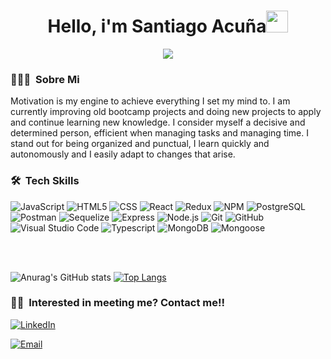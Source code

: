 <h1 align="center"><b>Hello, i'm Santiago Acuña</b><img src="https://media.giphy.com/media/hvRJCLFzcasrR4ia7z/giphy.gif" width="35"></h1>

<p align="center">
  <a href="https://github.com/DenverCoder1/readme-typing-svg"><img src="https://readme-typing-svg.herokuapp.com?font=Time+New+Roman&color=cyan&size=25&center=true&vCenter=true&width=600&height=100&lines=Full+Stack+Developer...&hearts;++;apprentice/active+researcher++;I+love+learning+new+things...<3++++"></a>
</p>

<h3> 👨🏻‍💻 &nbsp;Sobre Mi </h3>
Motivation is my engine to achieve everything I set my mind to. I am currently improving old bootcamp projects and doing new projects to apply and continue learning new knowledge. I consider myself a decisive and determined person, efficient when managing tasks and managing time. I stand out for being organized and punctual, I learn quickly and autonomously and I easily adapt to changes that arise.


<h3> 🛠 &nbsp;Tech Skills</h3>

  ![JavaScript](https://img.shields.io/badge/-JavaScript-333333?style=flat&logo=javascript)
  ![HTML5](https://img.shields.io/badge/-HTML5-333333?style=flat&logo=HTML5)
  ![CSS](https://img.shields.io/badge/-CSS-333333?style=flat&logo=CSS3&logoColor=1572B6)
  ![React](https://img.shields.io/badge/-React-333333?style=flat&logo=react)
  ![Redux](https://img.shields.io/badge/-Redux-333333?style=flat&logo=redux)
  ![NPM](https://img.shields.io/badge/-NPM-333333?style=flat&logo=npm)
  ![PostgreSQL](https://img.shields.io/badge/-PostgreSQL-333333?style=flat&logo=postgresql)
  ![Postman](https://img.shields.io/badge/-Postman-333333?style=flat&logo=postman)
  ![Sequelize](https://img.shields.io/badge/-Sequelize-333333?style=flat&logo=sequelize)
  ![Express](https://img.shields.io/badge/-Express-333333?style=flat&logo=express)
  ![Node.js](https://img.shields.io/badge/-Node.js-333333?style=flat&logo=node.js)
  ![Git](https://img.shields.io/badge/-Git-333333?style=flat&logo=git)
  ![GitHub](https://img.shields.io/badge/-GitHub-333333?style=flat&logo=github)
  ![Visual Studio Code](https://img.shields.io/badge/-Visual%20Studio%20Code-333333?style=flat&logo=visual-studio-code&logoColor=007ACC)
  ![Typescript](https://img.shields.io/badge/Typescript-grey?logo=Typescript)
  ![MongoDB](https://img.shields.io/badge/MongoDB-grey?logo=MongoDB)
  ![Mongoose](https://img.shields.io/badge/Mongoose-grey?logo=Mongoose&logoColor=red)

  


<br>



<br>


![Anurag's GitHub stats](https://github-readme-stats.vercel.app/api?username=Santiago-Acuna&show_icons=true&theme=radical)
[![Top Langs](https://github-readme-stats.vercel.app/api/top-langs/?username=Santiago-Acuna&hide_progress=false)](https://github.com/anuraghazra/github-readme-stats)

<h3> 🤝🏻 &nbsp;Interested in meeting me? Contact me!! </h3>

<p align="center">

<a href="https://www.linkedin.com/in/santiago-acu%C3%B1a-894ba9256/"><img alt="LinkedIn" src="https://img.shields.io/badge/LinkedIn-Santiago%20Acuña-blue?style=flat-square&logo=linkedin"></a>

<a href="santiagoacu1990@gmail.com"><img alt="Email" src="https://img.shields.io/badge/Email-santiagoacu1990@gmail.com-blue?style=flat-square&logo=gmail"></a>
</p>


